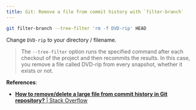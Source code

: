 ```yaml
---
title: Git: Remove a file from commit history with `filter-branch`
---
```


```bash
git filter-branch --tree-filter 'rm -f DVD-rip' HEAD
```

Change `DVD-rip` to your directory / filename.

> The `--tree-filter` option runs the specified command after each checkout of the project and then recommits the results. In this case, you remove a file called DVD-rip from every snapshot, whether it exists or not.

**References**:
- [**How to remove/delete a large file from commit history in Git repository?** | Stack Overflow](http://stackoverflow.com/questions/2100907/how-to-remove-delete-a-large-file-from-commit-history-in-git-repository)

